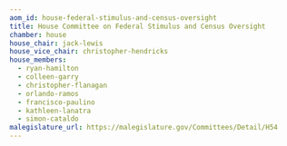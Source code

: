 ```yaml
---
aom_id: house-federal-stimulus-and-census-oversight
title: House Committee on Federal Stimulus and Census Oversight
chamber: house
house_chair: jack-lewis
house_vice_chair: christopher-hendricks
house_members:
  - ryan-hamilton
  - colleen-garry
  - christopher-flanagan
  - orlando-ramos
  - francisco-paulino
  - kathleen-lanatra
  - simon-cataldo
malegislature_url: https://malegislature.gov/Committees/Detail/H54
---
```

